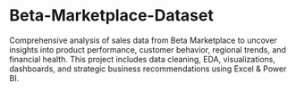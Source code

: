 # Beta-Marketplace-Dataset
Comprehensive analysis of sales data from Beta Marketplace to uncover insights into product performance, customer behavior, regional trends, and financial health. This project includes data cleaning, EDA, visualizations, dashboards, and strategic business recommendations using Excel &amp; Power BI.
